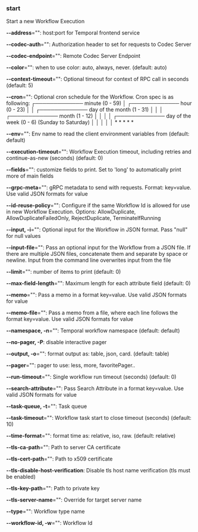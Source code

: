 ### start

Start a new Workflow Execution

**--address**="": host:port for Temporal frontend service

**--codec-auth**="": Authorization header to set for requests to Codec Server

**--codec-endpoint**="": Remote Codec Server Endpoint

**--color**="": when to use color: auto, always, never. (default: auto)

**--context-timeout**="": Optional timeout for context of RPC call in seconds (default: 5)

**--cron**="": Optional cron schedule for the Workflow. Cron spec is as following: 
	┌───────────── minute (0 - 59) 
	│ ┌───────────── hour (0 - 23) 
	│ │ ┌───────────── day of the month (1 - 31) 
	│ │ │ ┌───────────── month (1 - 12) 
	│ │ │ │ ┌───────────── day of the week (0 - 6) (Sunday to Saturday) 
	│ │ │ │ │ 
	* * * * *

**--env**="": Env name to read the client environment variables from (default: default)

**--execution-timeout**="": Workflow Execution timeout, including retries and continue-as-new (seconds) (default: 0)

**--fields**="": customize fields to print. Set to 'long' to automatically print more of main fields

**--grpc-meta**="": gRPC metadata to send with requests. Format: key=value. Use valid JSON formats for value

**--id-reuse-policy**="": Configure if the same Workflow Id is allowed for use in new Workflow Execution. Options: AllowDuplicate, AllowDuplicateFailedOnly, RejectDuplicate, TerminateIfRunning

**--input, -i**="": Optional input for the Workflow in JSON format. Pass "null" for null values

**--input-file**="": Pass an optional input for the Workflow from a JSON file. If there are multiple JSON files, concatenate them and separate by space or newline. Input from the command line overwrites input from the file

**--limit**="": number of items to print (default: 0)

**--max-field-length**="": Maximum length for each attribute field (default: 0)

**--memo**="": Pass a memo in a format key=value. Use valid JSON formats for value

**--memo-file**="": Pass a memo from a file, where each line follows the format key=value. Use valid JSON formats for value

**--namespace, -n**="": Temporal workflow namespace (default: default)

**--no-pager, -P**: disable interactive pager

**--output, -o**="": format output as: table, json, card. (default: table)

**--pager**="": pager to use: less, more, favoritePager..

**--run-timeout**="": Single workflow run timeout (seconds) (default: 0)

**--search-attribute**="": Pass Search Attribute in a format key=value. Use valid JSON formats for value

**--task-queue, -t**="": Task queue

**--task-timeout**="": Workflow task start to close timeout (seconds) (default: 10)

**--time-format**="": format time as: relative, iso, raw. (default: relative)

**--tls-ca-path**="": Path to server CA certificate

**--tls-cert-path**="": Path to x509 certificate

**--tls-disable-host-verification**: Disable tls host name verification (tls must be enabled)

**--tls-key-path**="": Path to private key

**--tls-server-name**="": Override for target server name

**--type**="": Workflow type name

**--workflow-id, -w**="": Workflow Id

